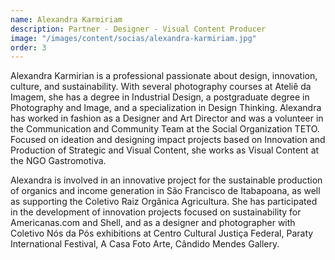 ```yaml
---
name: Alexandra Karmiriam
description: Partner - Designer - Visual Content Producer
image: "/images/content/socias/alexandra-karmiriam.jpg"
order: 3
---
```


Alexandra Karmirian is a professional passionate about design, innovation, culture, and sustainability. With several photography courses at Ateliê da Imagem, she has a degree in Industrial Design, a postgraduate degree in Photography and Image, and a specialization in Design Thinking. Alexandra has worked in fashion as a Designer and Art Director and was a volunteer in the Communication and Community Team at the Social Organization TETO. Focused on ideation and designing impact projects based on Innovation and Production of Strategic and Visual Content, she works as Visual Content at the NGO Gastromotiva.

Alexandra is involved in an innovative project for the sustainable production of organics and income generation in São Francisco de Itabapoana, as well as supporting the Coletivo Raiz Orgânica Agricultura. She has participated in the development of innovation projects focused on sustainability for Americanas.com and Shell, and as a designer and photographer with Coletivo Nós da Pós exhibitions at Centro Cultural Justiça Federal, Paraty International Festival, A Casa Foto Arte, Cândido Mendes Gallery.
